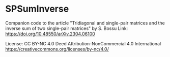 # SPSumInverse

Companion code to the article "Tridiagonal and single-pair matrices and the inverse sum of two single-pair matrices" by S. Bossu
Link: https://doi.org/10.48550/arXiv.2304.06100

License: CC BY-NC 4.0 Deed
Attribution-NonCommercial 4.0 International 
https://creativecommons.org/licenses/by-nc/4.0/